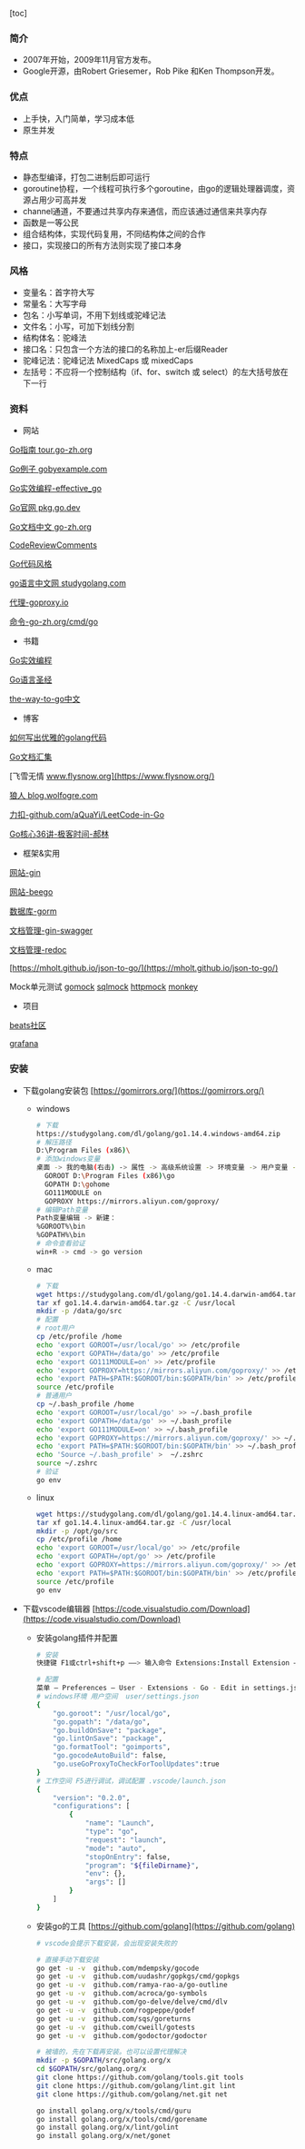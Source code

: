 [toc]

### 简介
- 2007年开始，2009年11月官方发布。
- Google开源，由Robert Griesemer，Rob Pike 和Ken Thompson开发。

### 优点

- 上手快，入门简单，学习成本低
- 原生并发

### 特点

- 静态型编译，打包二进制后即可运行
- goroutine协程，一个线程可执行多个goroutine，由go的逻辑处理器调度，资源占用少可高并发
- channel通道，不要通过共享内存来通信，而应该通过通信来共享内存
- 函数是一等公民
- 组合结构体，实现代码复用，不同结构体之间的合作
- 接口，实现接口的所有方法则实现了接口本身

### 风格

- 变量名：首字符大写
- 常量名：大写字母
- 包名：小写单词，不用下划线或驼峰记法
- 文件名：小写，可加下划线分割
- 结构体名：驼峰法
- 接口名：只包含一个方法的接口的名称加上-er后缀Reader
- 驼峰记法：驼峰记法 MixedCaps 或 mixedCaps
- 左括号：不应将一个控制结构（if、for、switch 或 select）的左大括号放在下一行

### 资料

- 网站

[Go指南 tour.go-zh.org](https://tour.go-zh.org/list)

[Go例子 gobyexample.com](https://gobyexample.com/)

[Go实效编程-effective_go](https://go-zh.org/doc/effective_go.html)

[Go官网 pkg.go.dev](https://pkg.go.dev/)

[Go文档中文 go-zh.org](https://go-zh.org/doc)

[CodeReviewComments](https://github.com/golang/go/wiki/CodeReviewComments)

[Go代码风格](https://github.com/golang-standards/project-layout)

[go语言中文网 studygolang.com](https://studygolang.com/dl)

[代理-goproxy.io](https://goproxy.io/)

[命令-go-zh.org/cmd/go](https://go-zh.org/cmd/go/)

- 书籍

[Go实效编程](https://bingohuang.gitbooks.io/effective-go-zh-en/)

[Go语言圣经](https://docs.hacknode.org/gopl-zh/ch0/ch0-01.html)

[the-way-to-go中文](https://github.com/unknwon/the-way-to-go_ZH_CN/blob/master/eBook/directory.md)

- 博客

[如何写出优雅的golang代码](https://draveness.me/golang-101/)

[Go文档汇集](https://www.topgoer.com/)

[飞雪无情 www.flysnow.org](https://www.flysnow.org/)

[狼人 blog.wolfogre.com](https://blog.wolfogre.com)

[力扣-github.com/aQuaYi/LeetCode-in-Go](https://github.com/aQuaYi/LeetCode-in-Go)

[Go核心36讲-极客时间-郝林](https://account.geekbang.org/dashboard/buy)

- 框架&实用

[网站-gin](https://github.com/gin-gonic/gin)

[网站-beego](https://github.com/astaxie/beego)

[数据库-gorm](https://gorm.io/docs/query.html) 

[文档管理-gin-swagger](https://github.com/swaggo/gin-swagger)

[文档管理-redoc](https://github.com/Redocly/redoc)

[https://mholt.github.io/json-to-go/](https://mholt.github.io/json-to-go/)

Mock单元测试 [gomock](https://github.com/golang/mock) [sqlmock](https://github.com/DATA-DOG/go-sqlmock)  [httpmock](https://github.com/jarcoal/httpmock) [monkey](https://github.com/bouk/monkey)

- 项目

[beats社区](https://www.elastic.co/guide/en/beats/devguide/7.0/index.html)

[grafana](https://github.com/grafana/grafana/blob/master/pkg/login/ldap_login.go)

### 安装
- 下载golang安装包 [https://gomirrors.org/](https://gomirrors.org/)

  - windows
  
     ```bash
     # 下载 
     https://studygolang.com/dl/golang/go1.14.4.windows-amd64.zip
     # 解压路径
     D:\Program Files (x86)\
     # 添加windows变量
     桌面 -> 我的电脑(右击) -> 属性 -> 高级系统设置 -> 环境变量 -> 用户变量 -> 新建：
       GOROOT D:\Program Files (x86)\go
       GOPATH D:\gohome
       GO111MODULE on
       GOPROXY https://mirrors.aliyun.com/goproxy/
     # 编辑Path变量
     Path变量编辑 -> 新建：
     %GOROOT%\bin
     %GOPATH%\bin
     # 命令查看验证
     win+R -> cmd -> go version
     ```
  - mac
    ```bash
    # 下载
    wget https://studygolang.com/dl/golang/go1.14.4.darwin-amd64.tar.gz
    tar xf go1.14.4.darwin-amd64.tar.gz -C /usr/local
    mkdir -p /data/go/src
    # 配置
    # root用户
    cp /etc/profile /home
    echo 'export GOROOT=/usr/local/go' >> /etc/profile
    echo 'export GOPATH=/data/go' >> /etc/profile
    echo 'export GO111MODULE=on' >> /etc/profile
    echo 'export GOPROXY=https://mirrors.aliyun.com/goproxy/' >> /etc/profile
    echo 'export PATH=$PATH:$GOROOT/bin:$GOPATH/bin' >> /etc/profile
    source /etc/profile
    # 普通用户
    cp ~/.bash_profile /home
    echo 'export GOROOT=/usr/local/go' >> ~/.bash_profile
    echo 'export GOPATH=/data/go' >> ~/.bash_profile
    echo 'export GO111MODULE=on' >> ~/.bash_profile
    echo 'export GOPROXY=https://mirrors.aliyun.com/goproxy/' >> ~/.bash_profile
    echo 'export PATH=$PATH:$GOROOT/bin:$GOPATH/bin' >> ~/.bash_profile
    echo 'Source ~/.bash_profile' >  ~/.zshrc
    source ~/.zshrc
    # 验证
    go env
    ```

  - linux
    
    ```bash
    wget https://studygolang.com/dl/golang/go1.14.4.linux-amd64.tar.gz
    tar xf go1.14.4.linux-amd64.tar.gz -C /usr/local
    mkdir -p /opt/go/src
    cp /etc/profile /home
    echo 'export GOROOT=/usr/local/go' >> /etc/profile
    echo 'export GOPATH=/opt/go' >> /etc/profile
    echo 'export GOPROXY=https://mirrors.aliyun.com/goproxy/' >> /etc/profile
    echo 'export PATH=$PATH:$GOROOT/bin:$GOPATH/bin' >> /etc/profile
    source /etc/profile
    go env
    ```
- 下载vscode编辑器 [https://code.visualstudio.com/Download](https://code.visualstudio.com/Download)

  - 安装golang插件并配置

    ```bash
    # 安装
    快捷键 F1或ctrl+shift+p ——> 输入命令 Extensions:Install Extension ——> 插件管理搜索go后安装

    # 配置
    菜单 — Preferences — User - Extensions - Go - Edit in settings.json
    # windows环境 用户空间  user/settings.json
    {
        "go.goroot": "/usr/local/go",
        "go.gopath": "/data/go",
        "go.buildOnSave": "package",
        "go.lintOnSave": "package",
        "go.formatTool": "goimports",      
        "go.gocodeAutoBuild": false,
        "go.useGoProxyToCheckForToolUpdates":true 
    }
    # 工作空间 F5进行调试，调试配置 .vscode/launch.json
    {
        "version": "0.2.0",
        "configurations": [
            {
                "name": "Launch",
                "type": "go",
                "request": "launch",
                "mode": "auto",
                "stopOnEntry": false,
                "program": "${fileDirname}",
                "env": {},
                "args": []
            }
        ]
    }
    ```

  - 安装go的工具 [https://github.com/golang](https://github.com/golang)

    ```bash
    # vscode会提示下载安装，会出现安装失败的
    
    # 直接手动下载安装
    go get -u -v  github.com/mdempsky/gocode 
    go get -u -v  github.com/uudashr/gopkgs/cmd/gopkgs 
    go get -u -v  github.com/ramya-rao-a/go-outline  
    go get -u -v  github.com/acroca/go-symbols  
    go get -u -v  github.com/go-delve/delve/cmd/dlv  
    go get -u -v  github.com/rogpeppe/godef
    go get -u -v  github.com/sqs/goreturns  
    go get -u -v  github.com/cweill/gotests
    go get -u -v  github.com/godoctor/godoctor
    
    # 被墙的，先在下载再安装。也可以设置代理解决
    mkdir -p $GOPATH/src/golang.org/x
    cd $GOPATH/src/golang.org/x
    git clone https://github.com/golang/tools.git tools
    git clone https://github.com/golang/lint.git lint
    git clone https://github.com/golang/net.git net
    
    go install golang.org/x/tools/cmd/guru
    go install golang.org/x/tools/cmd/gorename
    go install golang.org/x/lint/golint
    go install golang.org/x/net/gonet
    ```
